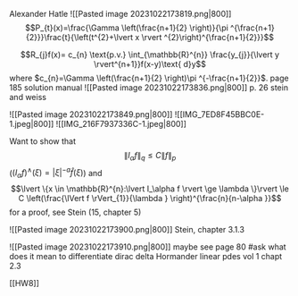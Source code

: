 Alexander Hatle
![[Pasted image 20231022173819.png|800]]
$$P_{t}(x)=\frac{\Gamma \left(\frac{n+1}{2} \right)}{\pi ^{\frac{n+1}{2}}}\frac{t}{\left(t^{2}+\lvert x \rvert ^{2}\right)^{\frac{n+1}{2}}}$$

$$R_{j}f(x)= c_{n} \text{p.v.} \int_{\mathbb{R}^{n}} \frac{y_{j}}{\lvert y \rvert^{n+1}}f(x-y)\text{ d}y$$
where $c_{n}=\Gamma \left(\frac{n+1}{2} \right)\pi ^{-\frac{n+1}{2}}$.
page 185 solution manual
![[Pasted image 20231022173836.png|800]]
p. 26 stein and weiss


![[Pasted image 20231022173849.png|800]]
![[IMG_7ED8F45BBC0E-1.jpeg|800]]
![[IMG_216F7937336C-1.jpeg|800]]

Want to show that
$$\lVert I_{\alpha} f \rVert_{q} \le C \lVert f \rVert_{p}$$
($(I_{\alpha }f)^{\wedge}(\xi)= \lvert \xi  \rvert^{-a} \hat f(\xi )$)
and
$$\lvert  \{x \in \mathbb{R}^{n}:\lvert I_\alpha f \rvert \ge \lambda  \}\rvert \le C \left(\frac{\lVert f \rVert_{1}}{\lambda } \right)^{\frac{n}{n-\alpha }}$$
for a proof, see Stein (15, chapter 5)

![[Pasted image 20231022173900.png|800]]
Stein, chapter 3.1.3

![[Pasted image 20231022173910.png|800]]
maybe see page 80
#ask what does it mean to differentiate dirac delta
Hormander linear pdes vol 1 chapt 2.3 

[[HW8]]